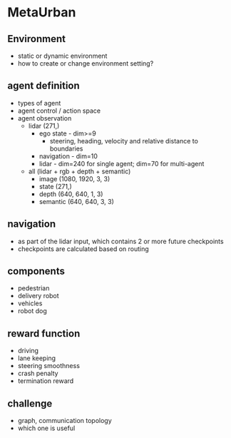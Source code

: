 # MetaUrban

## Environment
- static or dynamic environment
- how to create or change environment setting?

## agent definition
- types of agent
- agent control / action space
- agent observation
    - lidar (271,)
        - ego state - dim>=9
            - steering, heading, velocity and relative distance to boundaries
        - navigation - dim=10
        - lidar - dim=240 for single agent; dim=70 for multi-agent
    - all (lidar + rgb + depth + semantic)
        - image (1080, 1920, 3, 3)
        - state (271,)
        - depth (640, 640, 1, 3)
        - semantic (640, 640, 3, 3)

## navigation
- as part of the lidar input, which contains 2 or more future checkpoints
- checkpoints are calculated based on routing 

## components
- pedestrian
- delivery robot
- vehicles
- robot dog

## reward function
- driving
- lane keeping
- steering smoothness
- crash penalty
- termination reward


## challenge
- graph, communication topology
- which one is useful
